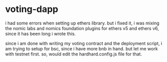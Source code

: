 # voting-dapp

i had some errors when setting up ethers library. but i fixed it, i was mixing the nomic labs and nomics foundation plugins for ethers v5 and ethers v6, since it has been long i wrote this.

since i am done with writing my voting contract and the deployment script, i am trying to setup for bsc, since i have more bnb in hand. but let me work with testnet first. so, would edit the hardhard.config.js file for that.

